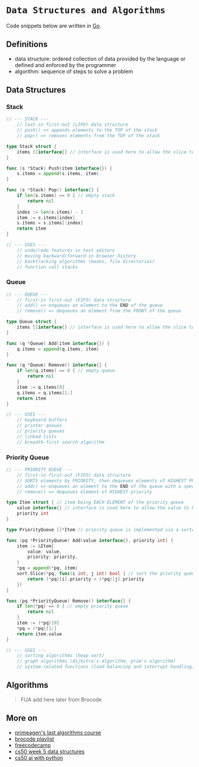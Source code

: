 # `Data Structures and Algorithms`

Code snippets below are written in [Go](https://go.dev/).

## Definitions

* data structure: ordered collection of data provided by the language or defined and enforced by the programmer
* algorithm: sequence of steps to solve a problem

## Data Structures

### Stack

```go
// --- STACK ---
    // last-in first-out (LIFO) data structure
    // push() => appends elements to the TOP of the stack
    // pop() => removes elements from the TOP of the stack

type Stack struct {
	items []interface{} // interface is used here to allow the slice to hold elements of any datatype
}

func (s *Stack) Push(item interface{}) {
	s.items = append(s.items, item)
}

func (s *Stack) Pop() interface{} {
	if len(s.items) == 0 { // empty stack
		return nil 
	}
	index := len(s.items) - 1
	item := s.items[index]
	s.items = s.items[:index] 
	return item
}

// --- USES ---
    // undo/redo features in text editors
    // moving backward/forward in browser history
    // backtracking algorithms (mazes, file directories)
    // function call stacks
```

### Queue

```go
// --- QUEUE ---
    // first-in first-out (FIFO) data structure
    // add() => enqueues an element to the END of the queue
    // remove() => dequeues an element from the FRONT of the queue

type Queue struct {
	items []interface{} // interface is used here to allow the slice to hold elements of any datatype
}

func (q *Queue) Add(item interface{}) {
	q.items = append(q.items, item)
}

func (q *Queue) Remove() interface{} {
	if len(q.items) == 0 { // empty queue
		return nil
	}
	item := q.items[0]
	q.items = q.items[1:] 
	return item
}

// --- USES ---
    // keyboard buffers
    // printer queues
    // priority queues
    // linked lists
    // breadth-first search algorithm
```

### Priority Queue

```go
// --- PRIORITY QUEUE ---
    // first-in first-out (FIFO) data structure
    // SORTS elements by PRIORITY, then dequeues elements of HIGHEST PRIORITY before elements of LOWER PRIORITY
    // add() => enqueues an element to the END of the queue with a specified value and priority
    // remove() => dequeues element of HIGHEST priority 

type Item struct { // item being EACH ELEMENT of the priority queue
	value interface{} // interface is used here to allow the value to hold elements of any datatype
	priority int
}

type PriorityQueue []*Item // priority queue is implemented via a sorted slice of Item elements

func (pq *PriorityQueue) Add(value interface{}, priority int) {
	item := &Item{
		value: value,
		priority: priority,
	}
	*pq = append(*pq, item)
	sort.Slice(*pq, func(i int, j int) bool { // sort the priority queue based on priority
		return (*pq)[i].priority < (*pq)[j].priority
	})
}

func (pq *PriorityQueue) Remove() interface{} {
	if len(*pq) == 0 { // empty priority queue
		return nil
	}
	item := (*pq)[0]
	*pq = (*pq)[1:] 
	return item.value
}

// --- USES ---
    // sorting algorithms (heap sort)
    // graph algorithms (dijkstra's algorithm, prim's algorithm)
    // system-related functions (load balancing and interrupt handling)
```

## Algorithms

> FUA add here later from Brocode

## More on

* [primeagen's last algorithms course](https://frontendmasters.com/courses/algorithms/)
* [brocode playlist](https://youtube.com/playlist?list=PLZPZq0r_RZON1eaqfafTnEexRzuHbfZX8&si=Fdvpj73H-3FqQpBs)
* [freecodecamp](https://youtu.be/8hly31xKli0?si=aEbuILtMyqXl5PPu)
* [cs50 week 5 data structures](https://cs50.harvard.edu/x/2024/weeks/5/)
* [cs50 ai with python](https://youtu.be/5NgNicANyqM?si=qYD6DDvV5Fe3n-AA)